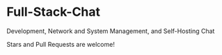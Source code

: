 # Full-Stack-Chat
Development, Network and System Management, and Self-Hosting Chat


Stars and Pull Requests are welcome!